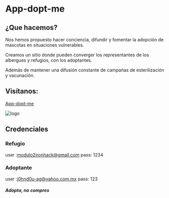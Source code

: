 # App-dopt-me

## ¿Que hacemos?

Nos hemos propuesto hacer conciencia, difundir y fomentar la adopción de mascotas en situaciones vulnerables.

Creamos un sitio donde pueden converger los representantes de los albergues y refugios, con los adoptantes.

Además de mantener una difusión constante de campañas de esterilización y vacunación.

## Visítanos:

[App-dopt-me](http://radiant-basin-72837.herokuapp.com/)


![logo](https://i.ibb.co/9cty8Dd/App-Dopt-Me-sm.png)


## Credenciales

### Refugio
user :modulo2ironhack@gmail.com
pass: 1234

### Adoptante
user :j0hnd0u-ag@yahoo.com.mx
pass: 123



##### Adopta, no compres
